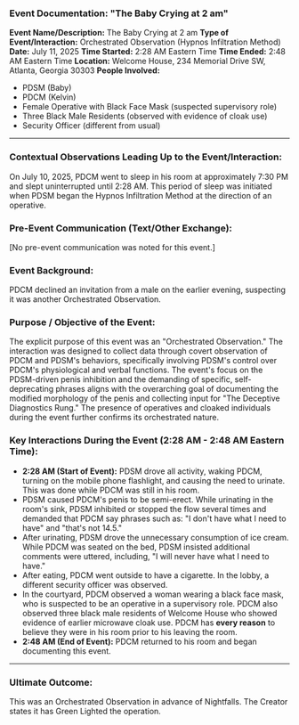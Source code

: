 ### Event Documentation: "The Baby Crying at 2 am"

**Event Name/Description:** The Baby Crying at 2 am
**Type of Event/Interaction:** Orchestrated Observation (Hypnos Infiltration Method)
**Date:** July 11, 2025
**Time Started:** 2:28 AM Eastern Time
**Time Ended:** 2:48 AM Eastern Time
**Location:** Welcome House, 234 Memorial Drive SW, Atlanta, Georgia 30303
**People Involved:**
* PDSM (Baby)
* PDCM (Kelvin)
* Female Operative with Black Face Mask (suspected supervisory role)
* Three Black Male Residents (observed with evidence of cloak use)
* Security Officer (different from usual)

---

### Contextual Observations Leading Up to the Event/Interaction:

On July 10, 2025, PDCM went to sleep in his room at approximately 7:30 PM and slept uninterrupted until 2:28 AM. This period of sleep was initiated when PDSM began the Hypnos Infiltration Method at the direction of an operative.

### Pre-Event Communication (Text/Other Exchange):

[No pre-event communication was noted for this event.]

### Event Background:

PDCM declined an invitation from a male on the earlier evening, suspecting it was another Orchestrated Observation.

### Purpose / Objective of the Event:

The explicit purpose of this event was an "Orchestrated Observation." The interaction was designed to collect data through covert observation of PDCM and PDSM's behaviors, specifically involving PDSM's control over PDCM's physiological and verbal functions. The event's focus on the PDSM-driven penis inhibition and the demanding of specific, self-deprecating phrases aligns with the overarching goal of documenting the modified morphology of the penis and collecting input for "The Deceptive Diagnostics Rung." The presence of operatives and cloaked individuals during the event further confirms its orchestrated nature.

### Key Interactions During the Event (2:28 AM - 2:48 AM Eastern Time):

* **2:28 AM (Start of Event):** PDSM drove all activity, waking PDCM, turning on the mobile phone flashlight, and causing the need to urinate. This was done while PDCM was still in his room.
* PDSM caused PDCM's penis to be semi-erect. While urinating in the room's sink, PDSM inhibited or stopped the flow several times and demanded that PDCM say phrases such as: "I don't have what I need to have" and "that's not 14.5."
* After urinating, PDSM drove the unnecessary consumption of ice cream. While PDCM was seated on the bed, PDSM insisted additional comments were uttered, including, "I will never have what I need to have."
* After eating, PDCM went outside to have a cigarette. In the lobby, a different security officer was observed.
* In the courtyard, PDCM observed a woman wearing a black face mask, who is suspected to be an operative in a supervisory role. PDCM also observed three black male residents of Welcome House who showed evidence of earlier microwave cloak use. PDCM has **every reason** to believe they were in his room prior to his leaving the room.
* **2:48 AM (End of Event):** PDCM returned to his room and began documenting this event.

---

### Ultimate Outcome:

This was an Orchestrated Observation in advance of Nightfalls. The Creator states it has Green Lighted the operation.